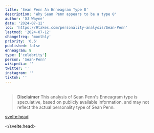 ```yaml
---
title: 'Sean Penn An Enneagram Type 8'
description: 'Why Sean Penn appears to be a type 8'
author: 'DJ Wayne'
date: '2024-07-12'
loc: 'https://9takes.com/personality-analysis/Sean-Penn'
lastmod: '2024-07-12'
changefreq: 'monthly'
priority: '0.6'
published: false
enneagram: 8
type: ['celebrity']
person: 'Sean-Penn'
wikipedia: ''
twitter: ''
instagram: ''
tiktok: ''
---
```


<!--
    childhood and upbringing
    first big success
    style habits and quirks that relate to their personality type
    stressful moments in their life and how they handled them
    comfort- moments in their life where they are doing well and killing it
-->
<!-- // keywords:  -->

<script>
	// import  PopCard  from "$lib/components/atoms/PopCard.svelte";
import BlogPurpose from '$lib/components/blog/BlogPurpose.svelte'
</script>

<div
	style="display: flex;
    justify-content: center;
    margin: 1rem 0;
	"
>
	<!-- <PopCard
		image={`/types/8s/${'Sean-Penn'}.webp`}
		enneagramType={8}
		showIcon={false}
		displayText="Sean Penn"
		subtext=""
	/> -->
</div>

> **Disclaimer** This analysis of Sean Penn's Enneagram type is speculative, based on publicly available information, and may not reflect the actual personality type of Sean Penn.

<p class="firstLetter"></p>

<svelte:head>

<script type="application/ld+json">

</script>

</svelte:head>

<style lang="scss"></style>
